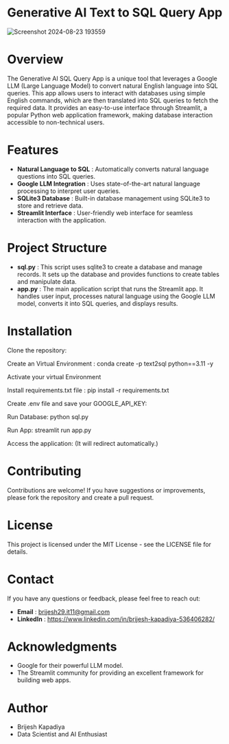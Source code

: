 # Generative AI Text to SQL Query App

![Screenshot 2024-08-23 193559](https://github.com/user-attachments/assets/69115749-8ab6-4f06-9bd0-cab4d0bd9ec4)


# Overview
The Generative AI SQL Query App is a unique tool that leverages a Google LLM (Large Language Model) to convert natural English language into SQL queries. This app allows users to interact with databases using simple English commands, which are then translated into SQL queries to fetch the required data. It provides an easy-to-use interface through Streamlit, a popular Python web application framework, making database interaction accessible to non-technical users.

# Features
- **Natural Language to SQL** : Automatically converts natural language questions into SQL queries.
- **Google LLM Integration** : Uses state-of-the-art natural language processing to interpret user queries.
- **SQLite3 Database** : Built-in database management using SQLite3 to store and retrieve data.
- **Streamlit Interface** : User-friendly web interface for seamless interaction with the application.

# Project Structure
- **sql.py** : This script uses sqlite3 to create a database and manage records. It sets up the database and provides functions to create tables and manipulate data.
- **app.py** : The main application script that runs the Streamlit app. It handles user input, processes natural language using the Google LLM model, converts it into SQL queries, and displays results.

# Installation

Clone the repository:

Create an Virtual Environment : conda create -p text2sql python==3.11 -y

Activate your virtual Environment

Install requirements.txt file : pip install -r requirements.txt

Create .env file and save your GOOGLE_API_KEY:

Run Database: python sql.py

Run App: streamlit run app.py

Access the application: (It will redirect automatically.)

# Contributing
Contributions are welcome! If you have suggestions or improvements, please fork the repository and create a pull request.

# License
This project is licensed under the MIT License - see the LICENSE file for details.

# Contact
If you have any questions or feedback, please feel free to reach out:

- **Email** : brijesh29.it11@gmail.com
- **LinkedIn** : https://www.linkedin.com/in/brijesh-kapadiya-536406282/

# Acknowledgments
- Google for their powerful LLM model.
- The Streamlit community for providing an excellent framework for building web apps.

# Author
- Brijesh Kapadiya
- Data Scientist and AI Enthusiast



